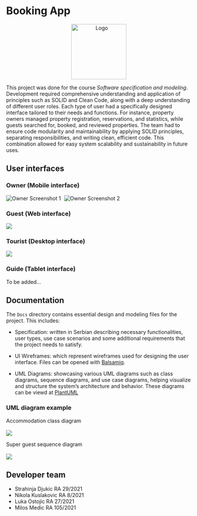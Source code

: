 # Booking App

<p align="center">
  <img src="img/BookingAppLogo.png" alt="Logo" width="150"/>
</p>

  This project was done for the course *Software specification and modeling*. Development required comprehensive understanding and application of principles such as SOLID and Clean Code, along with a deep understanding of different user roles. Each type of user had a specifically designed interface tailored to their needs and functions. For instance, property owners managed property registration, reservations, and statistics, while guests searched for, booked, and reviewed properties. The team had to ensure code modularity and maintainability by applying SOLID principles, separating responsibilities, and writing clean, efficient code. This combination allowed for easy system scalability and sustainability in future uses.

## User interfaces

### Owner (Mobile interface)

<p float="left">
  <img src="screenshots/OwnerScreenshot1.png" alt="Owner Screenshot 1" style="margin-right: 5px;">
  <img src="screenshots/OwnerScreenshot2.png" alt="Owner Screenshot 2">
</p>

### Guest (Web interface)

![](screenshots/GuestScreenshot1.png)

### Tourist (Desktop interface)

![](screenshots/TouristScreenshot1.png)

### Guide (Tablet interface)

To be added...

## Documentation

The `Docs` directory contains essential design and modeling files for the project. This includes:

- Specification: written in Serbian describing necessary functionalities, user types, use case scenarios and some additional requirements that the project needs to satisfy.

- UI Wireframes: which represent wireframes used for designing the user interface. Files can be opened with [Balsamiq](https://balsamiq.com/).

- UML Diagrams: showcasing various UML diagrams such as class diagrams, sequence diagrams, and use case diagrams, helping visualize and structure the system’s architecture and behavior. These diagrams can be viewd at [PlantUML](https://www.plantuml.com/plantuml/uml/SyfFKj2rKt3CoKnELR1Io4ZDoSa70000)

### UML diagram example

Accommodation class diagram <br><br>
![](img/ClassDiagram.png)

Super guest sequence diagram <br><br>
![](img/SequenceDiagram.png)

## Developer team

- Strahinja Djukic RA 29/2021
- Nikola Kuslakovic RA 8/2021
- Luka Ostojic RA 27/2021
- Milos Medic RA 105/2021